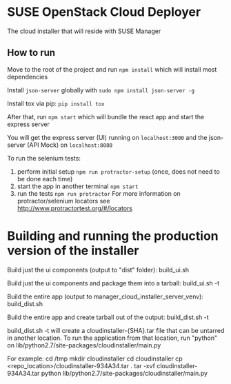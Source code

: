 # SUSE OpenStack Cloud Deployer
The cloud installer that will reside with SUSE Manager

## How to run
Move to the root of the project and run `npm install` which will install most dependencies

Install `json-server` globally with `sudo npm install json-server -g`

Install tox via pip:  `pip install tox`

After that, run `npm start` which will bundle the react app and start the express server

You will get the express server (UI) running on `localhost:3000` and the json-server (API Mock) on `localhost:8080`

To run the selenium tests:
1. perform initial setup `npm run protractor-setup` (once, does not need to be done each time)
2. start the app in another terminal `npm start`
3. run the tests `npm run protractor`
For more information on protractor/selenium locators see http://www.protractortest.org/#/locators

# Building and running the production version of the installer
Build just the ui components (output to "dist" folder):
build_ui.sh

Build just the ui components and package them into a tarball:
build_ui.sh -t

Build the entire app (output to manager_cloud_installer_server_venv):
build_dist.sh

Build the entire app and create tarball out of the output:
build_dist.sh -t

build_dist.sh -t will create a cloudinstaller-{SHA}.tar file that can be untarred in another location.
To run the application from that location, run "python" on lib/python2.7/site-packages/cloudinstaller/main.py

For example:
cd /tmp
mkdir cloudinstaller
cd cloudinstaller
cp <repo_location>/cloudinstaller-934A34.tar .
tar -xvf cloudinstaller-934A34.tar
python lib/python2.7/site-packages/cloudinstaller/main.py
